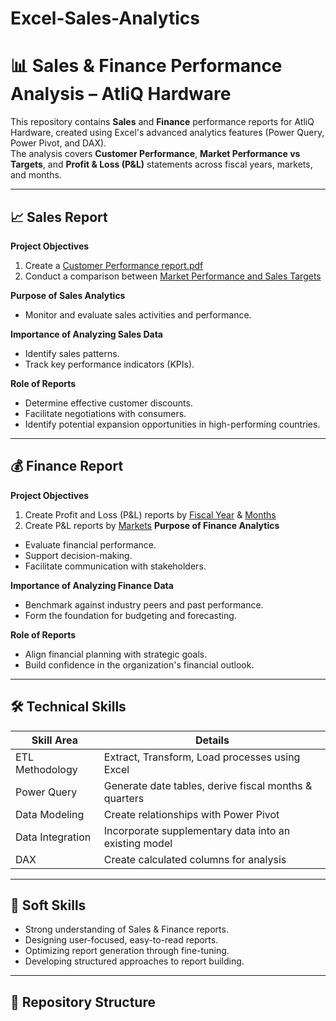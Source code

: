 # Excel-Sales-Analytics
# 📊 Sales & Finance Performance Analysis – AtliQ Hardware

This repository contains **Sales** and **Finance** performance reports for AtliQ Hardware, created using Excel's advanced analytics features (Power Query, Power Pivot, and DAX).  
The analysis covers **Customer Performance**, **Market Performance vs Targets**, and **Profit & Loss (P&L)** statements across fiscal years, markets, and months.

---

## **📈 Sales Report**
**Project Objectives**
1. Create a [Customer Performance report.pdf](https://github.com/pavan-4/Excel-Sales-Analytics/blob/2c5a68179c03367b1e1ebc1a2d4a7d92517b42bf/P%20%26%20L%20Statement%20by%20Markets.pdf)
2. Conduct a comparison between [Market Performance and Sales Targets](https://github.com/pavan-4/Excel-Sales-Analytics/blob/06e256336934d30ad0fc44c8b3ba2981264f9d48/Market%20Performance%20vs%20Target.pdf)

**Purpose of Sales Analytics**
- Monitor and evaluate sales activities and performance.

**Importance of Analyzing Sales Data**
- Identify sales patterns.
- Track key performance indicators (KPIs).

**Role of Reports**
- Determine effective customer discounts.
- Facilitate negotiations with consumers.
- Identify potential expansion opportunities in high-performing countries.

---

## **💰 Finance Report**
**Project Objectives**
1. Create Profit and Loss (P&L) reports by [Fiscal Year](https://github.com/pavan-4/Excel-Sales-Analytics/blob/main/P%20%26%20L%20By%20Fiscal%20Year.pdf) & [Months](https://github.com/pavan-4/Excel-Sales-Analytics/blob/main/P%20%26%20L%20Statement%20by%20Momths.pdf)
2. Create P&L reports by [Markets](https://github.com/pavan-4/Excel-Sales-Analytics/blob/main/P%20%26%20L%20Statement%20by%20Markets.pdf)
**Purpose of Finance Analytics**
- Evaluate financial performance.
- Support decision-making.
- Facilitate communication with stakeholders.

**Importance of Analyzing Finance Data**
- Benchmark against industry peers and past performance.
- Form the foundation for budgeting and forecasting.

**Role of Reports**
- Align financial planning with strategic goals.
- Build confidence in the organization's financial outlook.

---

## **🛠 Technical Skills**
| Skill Area | Details |
|------------|---------|
| ETL Methodology | Extract, Transform, Load processes using Excel |
| Power Query | Generate date tables, derive fiscal months & quarters |
| Data Modeling | Create relationships with Power Pivot |
| Data Integration | Incorporate supplementary data into an existing model |
| DAX | Create calculated columns for analysis |

---

## **🤝 Soft Skills**
- Strong understanding of Sales & Finance reports.
- Designing user-focused, easy-to-read reports.
- Optimizing report generation through fine-tuning.
- Developing structured approaches to report building.

---

## **📂 Repository Structure**
